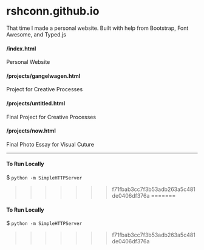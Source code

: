 # rshconn.github.io
That time I made a personal website. 
Built with help from Bootstrap, Font Awesome, and Typed.js

#### /index.html
Personal Website

#### /projects/gangelwagen.html
Project for Creative Processes

#### /projects/untitled.html
Final Project for Creative Processes

#### /projects/now.html
Final Photo Essay for Visual Cuture

------------------------------

#### To Run Locally
$ `python -m SimpleHTTPServer`
>>>>>>> f71fbab3cc7f3b53adb263a5c481de0406df376a
=======
#### To Run Locally
$ `python -m SimpleHTTPServer`
>>>>>>> f71fbab3cc7f3b53adb263a5c481de0406df376a
